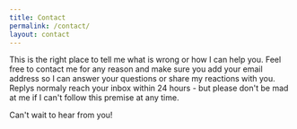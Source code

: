 ```yaml
---
title: Contact
permalink: /contact/
layout: contact 
---
```


This is the right place to tell me what is wrong or how I can help you. Feel free to contact me for any reason and make sure you add your email address so I can answer your questions or share my reactions with you. Replys normaly reach your inbox within 24 hours - but please don't be mad at me if I can't follow this premise at any time. 

Can't wait to hear from you!
